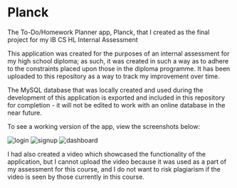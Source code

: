 # Planck
The To-Do/Homework Planner app, Planck, that I created as the final project for my IB CS HL Internal Assessment

This application was created for the purposes of an internal assessment for my high school diploma; as such, it was created in such a way as to adhere to the constraints placed upon those in the diploma programme. It has been uploaded to this repository as a way to track my improvement over time.

The MySQL database that was locally created and used during the development of this application is exported and included in this repository for completion - it will not be edited to work with an online database in the near future. 

To see a working version of the app, view the screenshots below:

![login](https://github.com/whyismynamerudy/todoJavaApplication/blob/7cb9d0fe93761da3d43b34d3eb5c85906478e868/screenshots/Screenshot%202022-01-03%20215738.png)
![signup](https://github.com/whyismynamerudy/todoJavaApplication/blob/7cb9d0fe93761da3d43b34d3eb5c85906478e868/screenshots/Screenshot%202022-01-03%20215834.png)
![dashboard](https://github.com/whyismynamerudy/todoJavaApplication/blob/7cb9d0fe93761da3d43b34d3eb5c85906478e868/screenshots/Screenshot%202022-01-03%20220149.png)

I had also created a video which showcased the functionality of the application, but I cannot upload the video because it was used as a part of my assessment for this course, and I do not want to risk plagiarism if the video is seen by those currently in this course.
